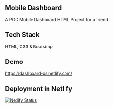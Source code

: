 ## Mobile Dashboard
A POC Mobile Dashboard HTML Project for a friend

## Tech Stack
HTML, CSS & Bootstrap

## Demo
https://dashboard-xs.netlify.com/

## Deployment in Netlify
[![Netlify Status](https://api.netlify.com/api/v1/badges/69d01a2b-5d94-4328-a25e-2fad7f7c260c/deploy-status)](https://app.netlify.com/sites/dashboard-xs/deploys)
